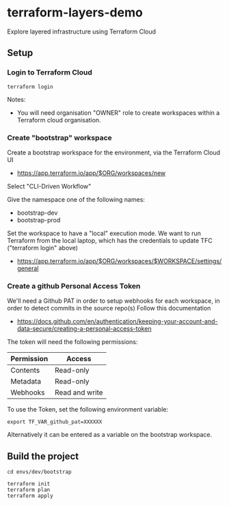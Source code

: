 # terraform-layers-demo

Explore layered infrastructure using Terraform Cloud

## Setup

### Login to Terraform Cloud

```
terraform login
```

Notes:

* You will need organisation "OWNER" role to create workspaces within a Terraform cloud organisation.

### Create "bootstrap" workspace

Create a bootstrap workspace for the environment, via the Terraform Cloud UI

* https://app.terraform.io/app/$ORG/workspaces/new

Select "CLI-Driven Workflow"

Give the namespace one of the following names:

* bootstrap-dev
* bootstrap-prod

Set the workspace to have a "local" execution mode. We want to run Terraform from the local laptop, which has the credentials to update TFC ("terraform login" above)

* https://app.terraform.io/app/$ORG/workspaces/$WORKSPACE/settings/general

### Create a github Personal Access Token

We'll need a Github PAT in order to setup webhooks for each workspace, in order to detect commits in the source repo(s)
Follow this documentation

* https://docs.github.com/en/authentication/keeping-your-account-and-data-secure/creating-a-personal-access-token

The token will need the following permissions:


| Permission | Access         |
| ---------- | -------------- |
| Contents   | Read-only      |
| Metadata   | Read-only      |
| Webhooks   | Read and write |


To use the Token, set the following environment variable:

```
export TF_VAR_github_pat=XXXXXX
```

Alternatively it can be entered as a variable on the bootstrap workspace.

## Build the project

```
cd envs/dev/bootstrap

terraform init
terraform plan
terraform apply
```


